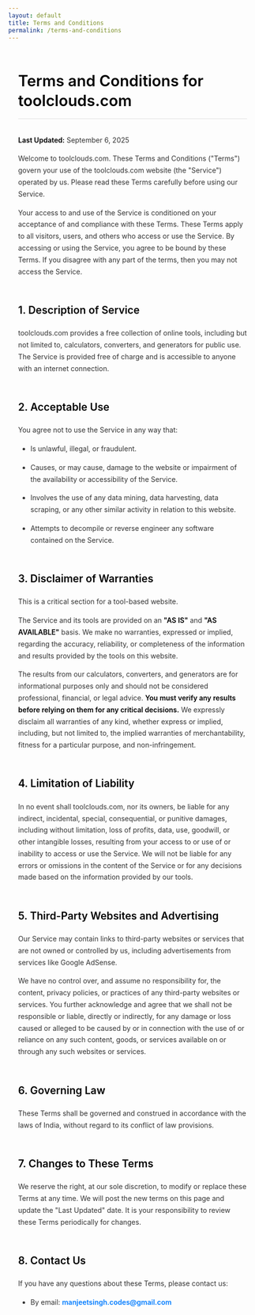 ```yaml
---
layout: default
title: Terms and Conditions
permalink: /terms-and-conditions
---
```


<style>
  /* V2: Professional & Minimalist Design
    This is the same style used for the Privacy Policy page for consistency.
  */
  .professional-terms {
    font-family: -apple-system, BlinkMacSystemFont, "Segoe UI", Roboto, Helvetica, Arial, sans-serif;
    max-width: 750px; /* Optimal width for reading text */
    margin: 60px auto; /* More vertical space, centered horizontally */
    padding: 0 20px;   /* Padding on the sides for mobile */
    color: #333333; /* Primary text color */
    line-height: 1.7;  /* Increased line height for better readability */
  }

  /* Headings are simple, black, and separated by space, not lines or colors */
  .professional-terms h1,
  .professional-terms h2 {
    font-weight: 600;
    color: #000000;
    margin-top: 2.5em; /* Generous space above headings */
    margin-bottom: 1em;
    line-height: 1.3;
  }

  .professional-terms h1 {
    font-size: 2.2em;
    margin-top: 0;
    border-bottom: 1px solid #e0e0e0; /* A very subtle separator for the main title */
    padding-bottom: 0.5em;
  }

  .professional-terms h2 {
    font-size: 1.5em;
  }

  /* Standard paragraph and list styling */
  .professional-terms p,
  .professional-terms li {
    font-size: 1em; /* 16px is a common base */
    margin-bottom: 1em;
  }
  
  .professional-terms ul {
    padding-left: 25px;
  }

  /* Links are a standard, accessible blue and are clearly identifiable */
  .professional-terms a {
    color: #007bff;
    text-decoration: none;
  }

  .professional-terms a:hover {
    text-decoration: underline;
  }
  
  /* Bold/strong text is just heavier, no color change */
  .professional-terms strong {
    font-weight: 600;
    color: #000000;
  }
</style>

<div class="professional-terms" markdown="1">

# Terms and Conditions for toolclouds.com

**Last Updated:** September 6, 2025

Welcome to toolclouds.com. These Terms and Conditions ("Terms") govern your use of the toolclouds.com website (the "Service") operated by us. Please read these Terms carefully before using our Service.

Your access to and use of the Service is conditioned on your acceptance of and compliance with these Terms. These Terms apply to all visitors, users, and others who access or use the Service. By accessing or using the Service, you agree to be bound by these Terms. If you disagree with any part of the terms, then you may not access the Service.

## 1. Description of Service

toolclouds.com provides a free collection of online tools, including but not limited to, calculators, converters, and generators for public use. The Service is provided free of charge and is accessible to anyone with an internet connection.

## 2. Acceptable Use

You agree not to use the Service in any way that:
* Is unlawful, illegal, or fraudulent.
* Causes, or may cause, damage to the website or impairment of the availability or accessibility of the Service.
* Involves the use of any data mining, data harvesting, data scraping, or any other similar activity in relation to this website.
* Attempts to decompile or reverse engineer any software contained on the Service.

## 3. Disclaimer of Warranties

This is a critical section for a tool-based website.

The Service and its tools are provided on an **"AS IS"** and **"AS AVAILABLE"** basis. We make no warranties, expressed or implied, regarding the accuracy, reliability, or completeness of the information and results provided by the tools on this website.

The results from our calculators, converters, and generators are for informational purposes only and should not be considered professional, financial, or legal advice. **You must verify any results before relying on them for any critical decisions.** We expressly disclaim all warranties of any kind, whether express or implied, including, but not limited to, the implied warranties of merchantability, fitness for a particular purpose, and non-infringement.

## 4. Limitation of Liability

In no event shall toolclouds.com, nor its owners, be liable for any indirect, incidental, special, consequential, or punitive damages, including without limitation, loss of profits, data, use, goodwill, or other intangible losses, resulting from your access to or use of or inability to access or use the Service. We will not be liable for any errors or omissions in the content of the Service or for any decisions made based on the information provided by our tools.

## 5. Third-Party Websites and Advertising

Our Service may contain links to third-party websites or services that are not owned or controlled by us, including advertisements from services like Google AdSense.

We have no control over, and assume no responsibility for, the content, privacy policies, or practices of any third-party websites or services. You further acknowledge and agree that we shall not be responsible or liable, directly or indirectly, for any damage or loss caused or alleged to be caused by or in connection with the use of or reliance on any such content, goods, or services available on or through any such websites or services.

## 6. Governing Law

These Terms shall be governed and construed in accordance with the laws of India, without regard to its conflict of law provisions.

## 7. Changes to These Terms

We reserve the right, at our sole discretion, to modify or replace these Terms at any time. We will post the new terms on this page and update the "Last Updated" date. It is your responsibility to review these Terms periodically for changes.

## 8. Contact Us

If you have any questions about these Terms, please contact us:

* By email: **manjeetsingh.codes@gmail.com**

</div>